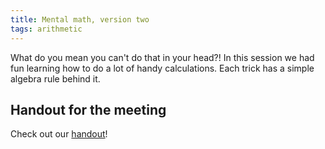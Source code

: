 ```yaml
---
title: Mental math, version two
tags: arithmetic
---
```


What do you mean you can't do that in your head?! In this session we had fun learning how to do a lot of handy calculations. Each trick has a simple algebra rule behind it.<!--more-->

## Handout for the meeting

Check out our <a href="http://boisemathcircles.org/wp-content/uploads/2016/11/Mental-Math-2016.pdf">handout</a>!
